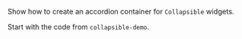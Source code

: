 Show how to create an accordion container for `Collapsible` widgets.

Start with the code from `collapsible-demo`.
